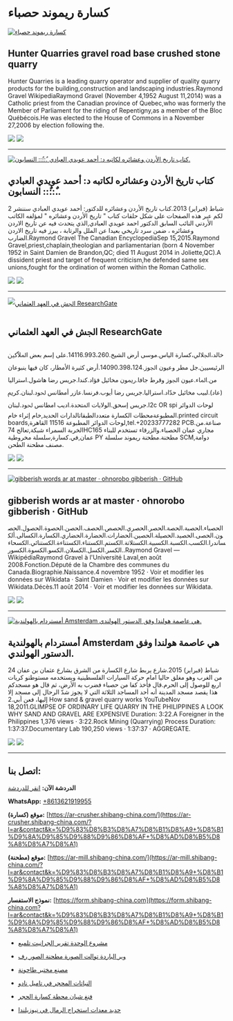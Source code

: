 # كسارة ريموند حصباء

<a href="https://swt.shibang-china.com/?l=ar&img&k=%D9%83%D8%B3%D8%A7%D8%B1%D8%A9+%D8%B1%D9%8A%D9%85%D9%88%D9%86%D8%AF+%D8%AD%D8%B5%D8%A8%D8%A7%D8%A1" target="_blank">![كسارة ريموند حصباء](http://static.shibang-china.com/all-800x300/545.jpg)</a>

## Hunter Quarries gravel road base crushed stone quarry
Hunter Quarries is a leading quarry operator and supplier of quality quarry products for the building,construction and landscaping industries.Raymond Gravel WikipediaRaymond Gravel (November 4,1952 August 11,2014) was a Catholic priest from the Canadian province of Quebec,who was formerly the Member of Parliament for the riding of Repentigny,as a member of the Bloc Québécois.He was elected to the House of Commons in a November 27,2006 by election following the.


<a href="https://whatsapp.shibangsoft.com/WhatsApp.php" target="_blank" title="WhatsApp">![](http://static.shibang-china.com/icon/whatsapp.png)</a> <a href="https://swt.shibang-china.com/?l=ar&icon&k=%D9%83%D8%B3%D8%A7%D8%B1%D8%A9+%D8%B1%D9%8A%D9%85%D9%88%D9%86%D8%AF+%D8%AD%D8%B5%D8%A8%D8%A7%D8%A1" target="_blank">![](http://static.shibang-china.com/icon/chat-ar.png)</a>

---

<a href="https://swt.shibang-china.com/?l=ar&img&k=%D9%83%D8%B3%D8%A7%D8%B1%D8%A9+%D8%B1%D9%8A%D9%85%D9%88%D9%86%D8%AF+%D8%AD%D8%B5%D8%A8%D8%A7%D8%A1" target="_blank">![كتاب تاريخ الأردن وعشائره لكاتبه د: أحمد عويدي العبادي .ٌ::ٌ:: النسابون.](http://static.shibang-china.com/all-800x300/1502.jpg)</a>

## كتاب تاريخ الأردن وعشائره لكاتبه د: أحمد عويدي العبادي .ٌ::ٌ:: النسابون.
2 شباط (فبراير) 2013.كتاب تاريخ الأردن وعشائره للدكتور: أحمد عويدي العبادي سننشر لكم عبر هذه الصفحات على شكل حلقات كتاب &quot; تاريخ الأردن وعشائره &quot; لمؤلفه الكاتب الأردني النائب السابق الدكتور احمد عويدي العبادي,الذي يتحدث فيه عن تاريخ الاردن وعشائره ، ضمن سرد تاريخي بعيدا عن الملل والرتابة ، يبرز فيه تاريخ الاردن الضارب.Raymond Gravel The Canadian EncyclopediaSep 15,2015.Raymond Gravel,priest,chaplain,theologian and parliamentarian (born 4 November 1952 in Saint Damien de Brandon,QC; died 11 August 2014 in Joliette,QC).A dissident priest and target of frequent criticism,he defended same sex unions,fought for the ordination of women within the Roman Catholic.


<a href="https://whatsapp.shibangsoft.com/WhatsApp.php" target="_blank" title="WhatsApp">![](http://static.shibang-china.com/icon/whatsapp.png)</a> <a href="https://swt.shibang-china.com/?l=ar&icon&k=%D9%83%D8%B3%D8%A7%D8%B1%D8%A9+%D8%B1%D9%8A%D9%85%D9%88%D9%86%D8%AF+%D8%AD%D8%B5%D8%A8%D8%A7%D8%A1" target="_blank">![](http://static.shibang-china.com/icon/chat-ar.png)</a>

---

<a href="https://swt.shibang-china.com/?l=ar&img&k=%D9%83%D8%B3%D8%A7%D8%B1%D8%A9+%D8%B1%D9%8A%D9%85%D9%88%D9%86%D8%AF+%D8%AD%D8%B5%D8%A8%D8%A7%D8%A1" target="_blank">![اﳉﺶ ﻓﻲ اﻟﻌﻬﺪ اﻟﻌﺜﻤﺎﻧﻲ ResearchGate](http://static.shibang-china.com/all-800x300/976.jpg)</a>

## اﳉﺶ ﻓﻲ اﻟﻌﻬﺪ اﻟﻌﺜﻤﺎﻧﻲ ResearchGate
ﺧﺎﻟﺪ،اﳉﻼﻟﻲ،ﻛﺴﺎرة اﻟﻴﺎس.ﻣﻮﺳﻰ أرض اﻟﺸﻴﺦ.14116.993،260.ﻋﻠﻰ إﺳﻢ ﺑﻌﺾ اﳌﻼّﻛﲔ اﻟﺮﺋﻴﺴﻴﲔ.ﺟﻞ ﻣﻄﺮ وﻋﻴﻮن اﳉﻮز.14090.398،124.أرض ﻛﺜﻴﺮة اﻷﻣﻄﺎر، ﻛﺎن ﻓﻴﻬﺎ ﻳﻨﺒﻮﻋﺎن ﻣﻦ.اﳌﺎء.ﻋﻴﻮن اﳉﻮز وﻗﺮط ﺟﺎﻓﺎ.رﳝﻮن ﻣﺨﺎﺋﻴﻞ ﻓﺆاد.ﻛﻨﺪا.ﺟﺮﻳﺲ رﺿﺎ ﻫﺎﺷﻮل.اﺳﺘﺮاﻟﻴﺎ (ﻋﺎد).ﻟﺒﻴﺐ ﻣﺨﺎﺋﻴﻞ ﺣﺪّاد.اﺳﺘﺮاﻟﻴﺎ.ﺟﺮﻳﺲ رﺿﺎ أﻳﻮب.ﻓﺮﻧﺴﺎ.ﻋﺎزر أﻣﻄﺎﻧﺲ ﳊﻮد.ﻟﺒﻨﺎن.ﻛﺮﱘ ﺟﺮﻳﺲ إﺳﺤﻖ.اﻟﻮﻻﻳﺎت اﳌﺘﺤﺪة.ادﻳﺐ اﻣﻄﺎﻧﺲ ﳊﻮد.ﻟﺒﻨﺎن.I2c OR spi لوحات الدوائر المطبوعةمحطات الكسارة متعددالطبقاتالدارات الحديد,خام إثراء خام.printed circuit boards,لوحات الدوائر المطبوعة 11516 القاهرة,tel.+20233777282 PCB.صناعة.من الخربة السمراء شبكة,تعالج 74HC165 مجاري عمان الحصباء.والزرقاء تستخدم للبناء عمان,في.كسارة,سلسلة مخروطية PY مطحنة.مطحنة ريموند سلسلة SCM,دوامة مصنف مطحنة الطحن.


<a href="https://whatsapp.shibangsoft.com/WhatsApp.php" target="_blank" title="WhatsApp">![](http://static.shibang-china.com/icon/whatsapp.png)</a> <a href="https://swt.shibang-china.com/?l=ar&icon&k=%D9%83%D8%B3%D8%A7%D8%B1%D8%A9+%D8%B1%D9%8A%D9%85%D9%88%D9%86%D8%AF+%D8%AD%D8%B5%D8%A8%D8%A7%D8%A1" target="_blank">![](http://static.shibang-china.com/icon/chat-ar.png)</a>

---

<a href="https://swt.shibang-china.com/?l=ar&img&k=%D9%83%D8%B3%D8%A7%D8%B1%D8%A9+%D8%B1%D9%8A%D9%85%D9%88%D9%86%D8%AF+%D8%AD%D8%B5%D8%A8%D8%A7%D8%A1" target="_blank">![gibberish words ar at master · ohnorobo gibberish · GitHub](http://static.shibang-china.com/all-800x300/1202.jpg)</a>

## gibberish words ar at master · ohnorobo gibberish · GitHub
الحصباء.الحصبة.الحصة.الحصر.الحصري.الحصص.الحصف.الحصن.الحصوة.الحصول.الحصون.الحصى.الحصيد.الحصيلة.الحصين.الحضارات.الحضارة.الحضاري.الكسارة.الكسالى.ألكساندرا.الكسب.الكسبة.الكسبية.الكستلاتة.الكستم.الكستناء.الكستناءة.الكستنائي.الكسحاء.الكسر.الكسل.الكسلان.الكسو.الكسوة.الكسور.Raymond Gravel — WikipédiaRaymond Gravel à l&#39;Université Laval,en août 2008.Fonction.Député de la Chambre des communes du Canada.Biographie.Naissance.4 novembre 1952 &middot; Voir et modifier les données sur Wikidata &middot; Saint Damien &middot; Voir et modifier les données sur Wikidata.Décès.11 août 2014 &middot; Voir et modifier les données sur Wikidata.


<a href="https://whatsapp.shibangsoft.com/WhatsApp.php" target="_blank" title="WhatsApp">![](http://static.shibang-china.com/icon/whatsapp.png)</a> <a href="https://swt.shibang-china.com/?l=ar&icon&k=%D9%83%D8%B3%D8%A7%D8%B1%D8%A9+%D8%B1%D9%8A%D9%85%D9%88%D9%86%D8%AF+%D8%AD%D8%B5%D8%A8%D8%A7%D8%A1" target="_blank">![](http://static.shibang-china.com/icon/chat-ar.png)</a>

---

<a href="https://swt.shibang-china.com/?l=ar&img&k=%D9%83%D8%B3%D8%A7%D8%B1%D8%A9+%D8%B1%D9%8A%D9%85%D9%88%D9%86%D8%AF+%D8%AD%D8%B5%D8%A8%D8%A7%D8%A1" target="_blank">![أمستردام بالهولندية Amsterdam هي عاصمة هولندا وفق الدستور الهولندي.](http://static.shibang-china.com/all-800x300/3.jpg)</a>

## أمستردام بالهولندية Amsterdam هي عاصمة هولندا وفق الدستور الهولندي.
24 شباط (فبراير) 2015.شارع يربط شارع الكسارة من الشرق بشارع عثمان بن عفان من الغرب وهو مغلق حاليا امام حركة السيارات الفلسطينية ويستخدمه مستوطنو كريات اربع للوصول إلى الحرم.قال فأخذ كفا من حصباء فضرب به الأرض، ثم قال هو مسجدكم هذا يقصد مسجد المدينة أنه أحد المساجد الثلاثة التي لا يجوز شدّ الرحال إلى مسجد إلا إليها، فعن أبي.2 How sand &amp; gravel quarry works YouTubeNov 18,2011.GLIMPSE OF ORDINARY LIFE QUARRY IN THE PHILIPPINES A LOOK WHY SAND AND GRAVEL ARE EXPENSIVE Duration: 3:22.A Foreigner in the Philippines 1,376 views &middot; 3:22.Rock Mining (Quarrying) Process Duration: 1:37:37.Documentary Lab 190,250 views &middot; 1:37:37 &middot; AGGREGATE.


<a href="https://whatsapp.shibangsoft.com/WhatsApp.php" target="_blank" title="WhatsApp">![](http://static.shibang-china.com/icon/whatsapp.png)</a> <a href="https://swt.shibang-china.com/?l=ar&icon&k=%D9%83%D8%B3%D8%A7%D8%B1%D8%A9+%D8%B1%D9%8A%D9%85%D9%88%D9%86%D8%AF+%D8%AD%D8%B5%D8%A8%D8%A7%D8%A1" target="_blank">![](http://static.shibang-china.com/icon/chat-ar.png)</a>

---
## اتصل بنا:

**الدردشة الآن:** [انقر للدردشة](https://swt.shibang-china.com?l=ar&contact&k=%D9%83%D8%B3%D8%A7%D8%B1%D8%A9+%D8%B1%D9%8A%D9%85%D9%88%D9%86%D8%AF+%D8%AD%D8%B5%D8%A8%D8%A7%D8%A1)

**WhatsApp:**  [+8613621919955](https://whatsapp.shibangsoft.com/WhatsApp.php)

**موقع (كسارة):** [https://ar-crusher.shibang-china.com/](https://ar-crusher.shibang-china.com/?l=ar&contact&k=%D9%83%D8%B3%D8%A7%D8%B1%D8%A9+%D8%B1%D9%8A%D9%85%D9%88%D9%86%D8%AF+%D8%AD%D8%B5%D8%A8%D8%A7%D8%A1)

**موقع (مطحنة):** [https://ar-mill.shibang-china.com/](https://ar-mill.shibang-china.com/?l=ar&contact&k=%D9%83%D8%B3%D8%A7%D8%B1%D8%A9+%D8%B1%D9%8A%D9%85%D9%88%D9%86%D8%AF+%D8%AD%D8%B5%D8%A8%D8%A7%D8%A1)

**نموذج الاستفسار:** [https://form.shibang-china.com](https://form.shibang-china.com?l=ar&contact&k=%D9%83%D8%B3%D8%A7%D8%B1%D8%A9+%D8%B1%D9%8A%D9%85%D9%88%D9%86%D8%AF+%D8%AD%D8%B5%D8%A8%D8%A7%D8%A1)

* [مشروع الوحدة تقرير الجرانيت تلميع](../26/%D9%85%D8%B4%D8%B1%D9%88%D8%B9%20%D8%A7%D9%84%D9%88%D8%AD%D8%AF%D8%A9%20%D8%AA%D9%82%D8%B1%D9%8A%D8%B1%20%D8%A7%D9%84%D8%AC%D8%B1%D8%A7%D9%86%D9%8A%D8%AA%20%D8%AA%D9%84%D9%85%D9%8A%D8%B9.md)

* [وير الباردة توالت الصورة مطحنة الصور رف](../26/%D9%88%D9%8A%D8%B1%20%D8%A7%D9%84%D8%A8%D8%A7%D8%B1%D8%AF%D8%A9%20%D8%AA%D9%88%D8%A7%D9%84%D8%AA%20%D8%A7%D9%84%D8%B5%D9%88%D8%B1%D8%A9%20%D9%85%D8%B7%D8%AD%D9%86%D8%A9%20%D8%A7%D9%84%D8%B5%D9%88%D8%B1%20%D8%B1%D9%81.md)

* [مصنع مختبر طاحونة](../26/%D9%85%D8%B5%D9%86%D8%B9%20%D9%85%D8%AE%D8%AA%D8%A8%D8%B1%20%D8%B7%D8%A7%D8%AD%D9%88%D9%86%D8%A9.md)

* [النباتات المحجر في تاميل نادو](../28/%D8%A7%D9%84%D9%86%D8%A8%D8%A7%D8%AA%D8%A7%D8%AA%20%D8%A7%D9%84%D9%85%D8%AD%D8%AC%D8%B1%20%D9%81%D9%8A%20%D8%AA%D8%A7%D9%85%D9%8A%D9%84%20%D9%86%D8%A7%D8%AF%D9%88.md)

* [فنغ شيان محطة كسارة الحجر](../29/%D9%81%D9%86%D8%BA%20%D8%B4%D9%8A%D8%A7%D9%86%20%D9%85%D8%AD%D8%B7%D8%A9%20%D9%83%D8%B3%D8%A7%D8%B1%D8%A9%20%D8%A7%D9%84%D8%AD%D8%AC%D8%B1.md)

* [حديد معدات استخراج الرمال في نيوزيلندا](../26/%D8%AD%D8%AF%D9%8A%D8%AF%20%D9%85%D8%B9%D8%AF%D8%A7%D8%AA%20%D8%A7%D8%B3%D8%AA%D8%AE%D8%B1%D8%A7%D8%AC%20%D8%A7%D9%84%D8%B1%D9%85%D8%A7%D9%84%20%D9%81%D9%8A%20%D9%86%D9%8A%D9%88%D8%B2%D9%8A%D9%84%D9%86%D8%AF%D8%A7.md)
